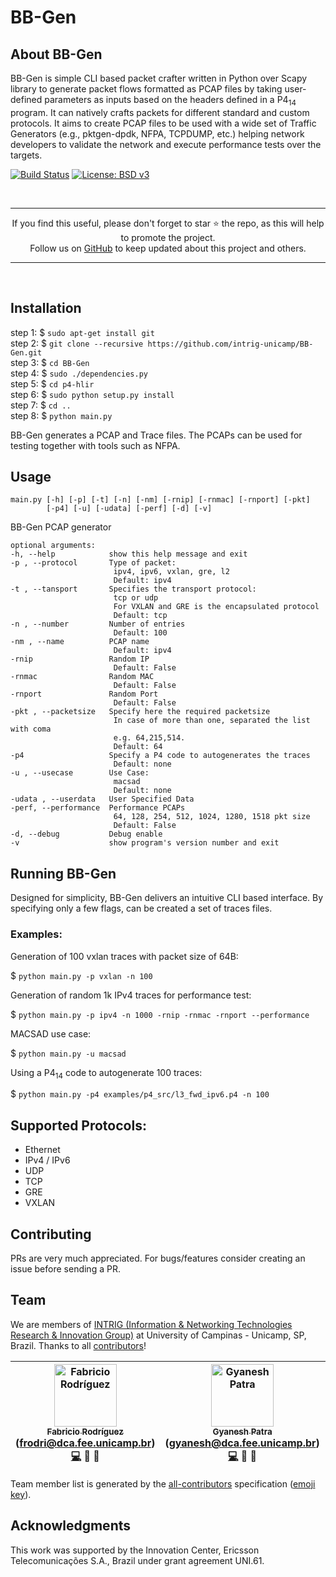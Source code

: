 BB-Gen
===

## About BB-Gen
BB-Gen is simple CLI based packet crafter written in Python over Scapy library to generate packet flows formatted as PCAP files by taking user-defined parameters as inputs based on the headers defined in a P4<sub>14</sub> program. It can natively crafts packets for different standard and custom protocols. It aims to create PCAP files to be used with a wide set of Traffic Generators (e.g., pktgen-dpdk, NFPA, TCPDUMP, etc.) helping network developers to validate the network and execute performance tests over the targets.

[![Build Status](https://travis-ci.org/intrig-unicamp/BB-Gen.svg?branch=master)](https://travis-ci.org/intrig-unicamp/BB-Gen)
[![License: BSD v3](https://img.shields.io/badge/License-BSD%20v3-blue.svg)](LICENSE)

<br>
<hr>
<p align="center">
If you find this useful, please don't forget to star ⭐️ the repo, as this will help to promote the project.<br>
Follow us on <a href="https://github.com/intrig-unicamp?tab=repositories">GitHub</a> to keep updated about this project and others</a>.
</p>
<hr>
<br>

## Installation  
step 1: $ `sudo apt-get install git`  
step 2: $ `git clone --recursive https://github.com/intrig-unicamp/BB-Gen.git`  
step 3: $ `cd BB-Gen`    
step 4: $ `sudo ./dependencies.py`  
step 5: $ `cd p4-hlir`    
step 6: $ `sudo python setup.py install`    
step 7: $ `cd ..`      
step 8: $ `python main.py`  

BB-Gen generates a PCAP and Trace files.
The PCAPs can be used for testing together with tools such as NFPA.

## Usage

    main.py [-h] [-p] [-t] [-n] [-nm] [-rnip] [-rnmac] [-rnport] [-pkt]
            [-p4] [-u] [-udata] [-perf] [-d] [-v]

BB-Gen PCAP generator

    optional arguments:  
    -h, --help            show this help message and exit
    -p , --protocol       Type of packet:
                           ipv4, ipv6, vxlan, gre, l2
                           Default: ipv4
    -t , --tansport       Specifies the transport protocol:
                           tcp or udp
                           For VXLAN and GRE is the encapsulated protocol
                           Default: tcp
    -n , --number         Number of entries
                           Default: 100
    -nm , --name          PCAP name
                           Default: ipv4
    -rnip                 Random IP
                           Default: False
    -rnmac                Random MAC
                           Default: False
    -rnport               Random Port
                           Default: False
    -pkt , --packetsize   Specify here the required packetsize
                           In case of more than one, separated the list with coma
                           e.g. 64,215,514.
                           Default: 64
    -p4                   Specify a P4 code to autogenerates the traces
                           Default: none
    -u , --usecase        Use Case:
                           macsad
                           Default: none
    -udata , --userdata   User Specified Data
    -perf, --performance  Performance PCAPs
                           64, 128, 254, 512, 1024, 1280, 1518 pkt size
                           Default: False
    -d, --debug           Debug enable
    -v                    show program's version number and exit

## Running BB-Gen

Designed for simplicity, BB-Gen delivers an intuitive CLI based interface. By specifying only a few flags, can be created a set of traces files.

### Examples:

Generation of 100 vxlan traces with packet size of 64B:

$ `python main.py -p vxlan -n 100`

Generation of random 1k IPv4 traces for performance test:

$ `python main.py -p ipv4 -n 1000 -rnip -rnmac -rnport --performance`

MACSAD use case:

$ `python main.py -u macsad`

Using a P4<sub>14</sub> code to autogenerate 100 traces:

$ `python main.py -p4 examples/p4_src/l3_fwd_ipv6.p4 -n 100`

## Supported Protocols:
  - Ethernet
  - IPv4 / IPv6
  - UDP
  - TCP
  - GRE
  - VXLAN

## Contributing
PRs are very much appreciated. For bugs/features consider creating an issue before sending a PR.

## Team
We are members of [INTRIG (Information & Networking Technologies Research & Innovation Group)](http://intrig.dca.fee.unicamp.br) at University of Campinas - Unicamp, SP, Brazil.
Thanks to all [contributors](https://github.com/intrig-unicamp/BB-Gen/graphs/contributors)!

<!-- Contributors table START -->
| [<img src="https://avatars.githubusercontent.com/ecwolf?s=100" width="100" alt="Fabricio Rodríguez" /><br /><sub>Fabricio Rodríguez</sub>](https://github.com/ecwolf)<br />(frodri@dca.fee.unicamp.br)<br />[💻](https://github.com/intrig-unicamp/mac/commits?author=ecwolf) 🔌 👀 | [<img src="https://avatars.githubusercontent.com/c3m3gyanesh?s=100" width="100" alt="Gyanesh Patra" /><br /><sub>Gyanesh Patra</sub>](https://github.com/c3m3gyanesh)<br />(gyanesh@dca.fee.unicamp.br)<br />[💻](https://github.com/intrig-unicamp/mac/commits?author=c3m3gyanesh) 🔌 👀 | [<img src="https://avatars.githubusercontent.com/chesteve?s=100" width="100" alt="Christian Esteve Rothenberg" /><br /><sub>Christian Esteve Rothenberg</sub>](https://github.com/chesteve)<br />(chesteve@dca.fee.unicamp.br)<br />📢 🎨 |
| :---: | :---: | :---: |
<!-- Contributors table END -->
Team member list is generated by the [all-contributors](https://github.com/kentcdodds/all-contributors) specification ([emoji key](https://github.com/kentcdodds/all-contributors#emoji-key)).

<!--- Fabricio E Rodriguez Cesen (frodri@dca.fee.unicamp.br)  
P Gyanesh Kumar Patra (gyanesh@dca.fee.unicamp.br)  
Christian Rodolfo Esteve Rothenberg (chesteve@dca.fee.unicamp.br)  -->

## Acknowledgments
This work was supported by the Innovation Center, Ericsson Telecomunicações S.A., Brazil under grant agreement UNI.61.
